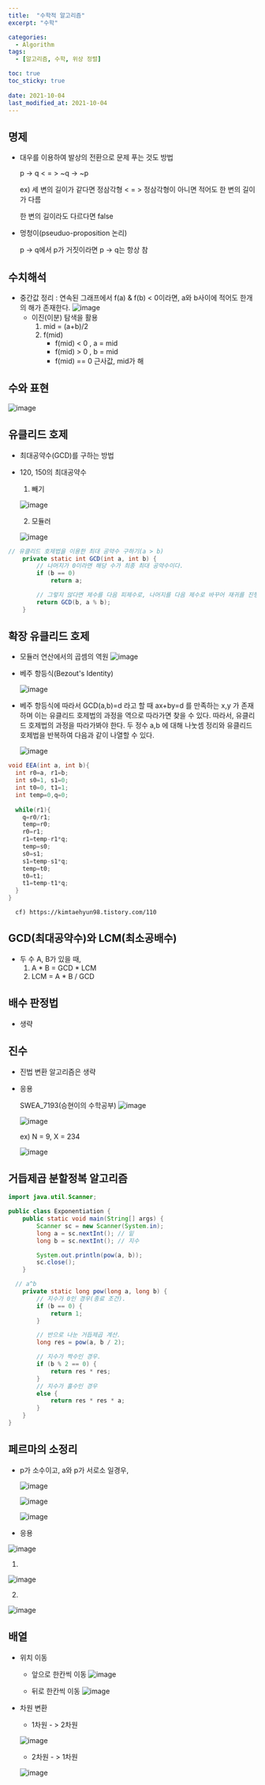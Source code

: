 ```yaml
---
title:  "수학적 알고리즘"
excerpt: "수학"

categories:
  - Algorithm
tags:
  - [알고리즘, 수학, 위상 정렬]

toc: true
toc_sticky: true
 
date: 2021-10-04
last_modified_at: 2021-10-04
---
```


## 명제
* 대우를 이용하여 발상의 전환으로 문제 푸는 것도 방법
    
    p -> q  < = > ~q -> ~p
    
    ex) 세 변의 길이가 같다면 정삼각형  < = > 정삼각형이 아니면 적어도 한 변의 길이가 다름

    한 변의 길이라도 다르다면 false

* 멍청이(pseuduo-proposition 논리)

    p -> q에서 p가 거짓이라면 p -> q는 항상 참

## 수치해석
* 중간값 정리 : 연속된 그래프에서 f(a) & f(b) < 0이라면, a와 b사이에 적어도 한개의 해가 존재한다.
  ![image](https://user-images.githubusercontent.com/70308853/135789688-53369768-7d76-44d8-bc45-fd3900652274.png)
  * 이진(이분) 탐색을 활용
    1. mid = (a+b)/2
    2. f(mid)  
       * f(mid) < 0 , a = mid 
       * f(mid) > 0 , b = mid
       * f(mid) == 0 근사값, mid가 해

## 수와 표현
![image](https://user-images.githubusercontent.com/70308853/135801418-e9d7d674-1bb3-4dee-a2bf-9068369ea85a.png)

## 유클리드 호제
* 최대공약수(GCD)를 구하는 방법
* 120, 150의 최대공약수
  1. 빼기

  ![image](https://user-images.githubusercontent.com/70308853/135801556-d70cfe00-adf7-4b73-8508-1106a49498e1.png)

  2. 모듈러

  ![image](https://user-images.githubusercontent.com/70308853/135801609-53bf37e2-f63e-46c0-a24d-c4a2d7fbc217.png)

```java
// 유클리드 호제법을 이용한 최대 공약수 구하기(a > b)
	private static int GCD(int a, int b) {
		// 나머지가 0이라면 해당 수가 최종 최대 공약수이다.
		if (b == 0)
			return a;

		// 그렇지 않다면 제수를 다음 피제수로, 나머지를 다음 제수로 바꾸어 재귀를 진행한다.
		return GCD(b, a % b);
	}  
```

## 확장 유클리드 호제

  * 모듈러 연산에서의 곱셈의 역원
  ![image](https://user-images.githubusercontent.com/70308853/135803870-56dd8b19-d5f6-4650-8bf8-61884cdea259.png)

  * 베주 항등식(Bezout's Identity)

    ![image](https://user-images.githubusercontent.com/70308853/135803196-d3c642f4-7671-4fb5-b972-9b699ed6c0f2.png)

  * 베주 항등식에 따라서 GCD(a,b)=d 라고 할 때 ax+by=d 를 만족하는 x,y 가 존재하며 이는 유클리드 호제법의 과정을 역으로 따라가면 찾을 수 있다. 따라서, 유클리드 호제법의 과정을 따라가봐야 한다. 두 정수 a,b 에 대해 나눗셈 정리와 유클리드 호제법을 반복하여 다음과 같이 나열할 수 있다.

    ![image](https://user-images.githubusercontent.com/70308853/135803375-f2148b94-b607-4ea3-9229-6aa51ffa9048.png)

  ```java
  void EEA(int a, int b){
    int r0=a, r1=b;
    int s0=1, s1=0;
    int t0=0, t1=1;
    int temp=0,q=0;
    
    while(r1){
      q=r0/r1;
      temp=r0;
      r0=r1;
      r1=temp-r1*q;
      temp=s0;
      s0=s1;
      s1=temp-s1*q;
      temp=t0;
      t0=t1;
      t1=temp-t1*q;
    }
}
  ```
      cf) https://kimtaehyun98.tistory.com/110

## GCD(최대공약수)와 LCM(최소공배수)
* 두 수 A, B가 있을 때,  
  1. A * B = GCD * LCM
  2. LCM = A * B / GCD

## 배수 판정법
* 생략

## 진수
* 진법 변환 알고리즘은 생략
* 응용
    
    SWEA_7193(승현이의 수학공부)
    ![image](https://user-images.githubusercontent.com/70308853/135806094-2c9ea732-4a04-4868-8da1-c260ffa438d4.png)

    ![image](https://user-images.githubusercontent.com/70308853/135807695-d8f42eeb-5e6b-41c3-ab94-ab1fd29b0b35.png)
  
    ex) N = 9, X = 234
    
    ![image](https://user-images.githubusercontent.com/70308853/135807810-00c07cc2-48b7-46e3-9ce9-cecd6e072185.png)

## 거듭제곱 분할정복 알고리즘
```java
import java.util.Scanner;

public class Exponentiation {
	public static void main(String[] args) {
		Scanner sc = new Scanner(System.in);
		long a = sc.nextInt(); // 밑
		long b = sc.nextInt(); // 지수

		System.out.println(pow(a, b));
		sc.close();
	}

  // a^b
	private static long pow(long a, long b) {
		// 지수가 0인 경우(종료 조건).
		if (b == 0) {
			return 1;
		}

		// 반으로 나눈 거듭제곱 계산.
		long res = pow(a, b / 2);

		// 지수가 짝수인 경우.
		if (b % 2 == 0) {
			return res * res;
		}
		// 지수가 홀수인 경우
		else {
			return res * res * a;
		}
	}
}
```
## 페르마의 소정리
* p가 소수이고, a와 p가 서로소 일경우,

  ![image](https://user-images.githubusercontent.com/70308853/135808476-0802927c-b132-4fd5-99a2-136f22e705e9.png)
  
  ![image](https://user-images.githubusercontent.com/70308853/135808535-b585a5bd-5fd3-47ed-a9d4-0eb5e507c7db.png)
  
  ![image](https://user-images.githubusercontent.com/70308853/135808615-bd295eae-ad6b-4410-b9d3-d774b8f9eac1.png)

* 응용

![image](https://user-images.githubusercontent.com/70308853/135808864-60bb2dc9-0162-4d2f-b61c-1739be4ac9c8.png)

  1.

  ![image](https://user-images.githubusercontent.com/70308853/135809033-9b27a817-ca8c-42b6-9524-89037aec5fe2.png)

  2.

  ![image](https://user-images.githubusercontent.com/70308853/135809372-16369f1d-9713-4b81-85d3-7bb21a2a3ec3.png)

## 배열
* 위치 이동
  
  * 앞으로 한칸씩 이동 
    ![image](https://user-images.githubusercontent.com/70308853/135809584-073052e2-cf25-4462-b90d-446978f1df91.png)

  * 뒤로 한칸씩 이동
    ![image](https://user-images.githubusercontent.com/70308853/135809660-304d5084-774d-432a-9af5-a155fc991765.png)

* 차원 변환
  
  * 1차원 - > 2차원

  ![image](https://user-images.githubusercontent.com/70308853/135809901-77cb5609-ca63-41e2-9399-c2065ad7e256.png)

  * 2차원 - > 1차원

  ![image](https://user-images.githubusercontent.com/70308853/135809946-0364b27e-9235-4967-a881-5c4f68cf85d3.png)

 



      


